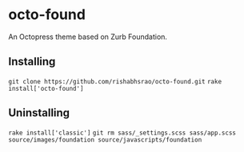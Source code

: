 octo-found
==========

An Octopress theme based on Zurb Foundation.

## Installing

`git clone https://github.com/rishabhsrao/octo-found.git`
`rake install['octo-found']`

## Uninstalling

`rake install['classic']`
`git rm sass/_settings.scss sass/app.scss source/images/foundation source/javascripts/foundation`

